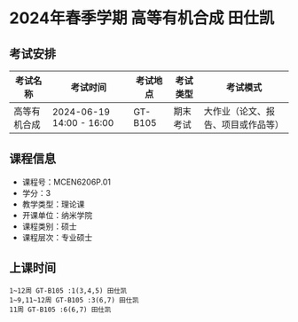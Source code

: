 # 2024年春季学期 高等有机合成 田仕凯




## 考试安排

| 考试名称 | 考试时间 | 考试地点 | 考试类型 | 考试模式 |
| -------- | -------- | -------- | -------- | -------- |
| 高等有机合成 | 2024-06-19 14:00 - 16:00 | GT-B105 | 期末考试 | 大作业（论文、报告、项目或作品等） |





## 课程信息

- 课程号：MCEN6206P.01
- 学分：3
- 教学类型：理论课
- 开课单位：纳米学院
- 课程类别：硕士
- 课程层次：专业硕士

## 上课时间

```
1~12周 GT-B105 :1(3,4,5) 田仕凯
1~9,11~12周 GT-B105 :3(6,7) 田仕凯
11周 GT-B105 :6(6,7) 田仕凯
```

